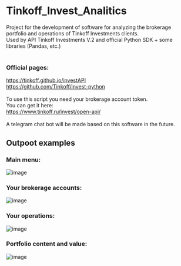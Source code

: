 # Tinkoff_Invest_Analitics
Project for the development of software for analyzing the brokerage portfolio and operations of Tinkoff Investments clients.<br> Used by API Tinkoff Investments V.2 and official Python SDK + some libraries (Pandas, etc.)
<br>
<br>
### Official pages: <br>
https://tinkoff.github.io/investAPI <br>
https://github.com/Tinkoff/invest-python <br>
<br> To use this script you need your brokerage account token.
<br> You can get it here: <br>
https://www.tinkoff.ru/invest/open-api/
<br>
<br>
A telegram chat bot will be made based on this software in the future.

## Outpoot examples <br>
### Main menu:<br>
![image](https://user-images.githubusercontent.com/57821178/169522408-d87bbd3b-1d38-44c2-a9c3-0e88c91657fd.png)
### Your brokerage accounts:<br>
![image](https://user-images.githubusercontent.com/57821178/169852442-20e1f48b-b1fc-4de6-b36c-9cfc5ce26200.png)
### Your operations:<br>
![image](https://user-images.githubusercontent.com/57821178/169919258-451b8a2b-0b57-4bb9-a371-76baa7db17ea.png)
### Portfolio content and value:<br>
![image](https://user-images.githubusercontent.com/57821178/169522471-f7dce81c-e159-4dd8-9b90-44909e8ee8d7.png)


